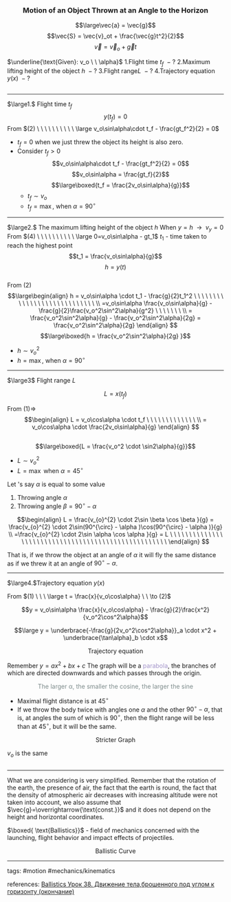 ### <center>Motion of an Object Thrown at an Angle to the Horizon</center>

$$\large\vec{a} = \vec{g}$$ 
$$\vec{S} = \vec{v}_ot + \frac{\vec{g}t^2}{2}$$
$$\vec{v} = \vec{v}_o + \vec{g}t$$

$\underline{\text{Given}: v_o \ \ \alpha}$
$1.$Flight time $t_f \ - ?$
$2.$Maximum lifting height of the object $h \ - ?$
$3.$Flight range$L \ - ?$
$4.$Trajectory equation $y(x) \ - ?$

<center><img src="http://urlr.me/hMnYR" alt=""/></center>
<center><img src="http://urlr.me/GNCM1" alt=""/></center>

---

$\large1.$ Flight time $t_f$
$$y(t_f) = 0$$
From $(2) \ \ \ \ \ \ \ \ \ \ \large v_o\sin\alpha\cdot t_f - \frac{gt_f^2}{2} = 0$ 
- $t_f = 0$ when we just threw the object its height is also zero.
- Consider $t_f>0$ $$v_o\sin\alpha\cdot t_f - \frac{gt_f^2}{2} = 0$$ $$v_o\sin\alpha = \frac{gt_f}{2}$$ $$\large\boxed{t_f = \frac{2v_o\sin\alpha}{g}}$$
	- $t_f \sim v_o$
	- $t_f = \max$, when $\alpha = 90^{\circ}$

---

$\large2.$ The maximum lifting height of the object $h$
When $y=h \ \ \to \ \ v_y=0$
From $(4) \ \ \ \ \ \ \ \ \ \ \large 0=v_o\sin\alpha - gt_1$ 
$t_1$ - time taken to reach the highest point
$$t_1 = \frac{v_o\sin\alpha}{g}$$ $$h=y(t)$$
\
From $(2)$
$$\large\begin{align}
h = v_o\sin\alpha \cdot t_1 - \frac{g}{2}t_1^2 \ \ \ \ \ \ \ \ \ \ \ \ \ \ \ \ \ \ \ \ \ \ \ \ \ \ \ \ \\
=v_o\sin\alpha \frac{v_o\sin\alpha}{g} - \frac{g}{2}\frac{v_o^2\sin^2\alpha}{g^2} \ \ \ \ \ \ \ \\ 
= \frac{v_o^2\sin^2\alpha}{g} - \frac{v_o^2\sin^2\alpha}{2g} = \frac{v_o^2\sin^2\alpha}{2g}
\end{align}
$$
$$\large\boxed{h = \frac{v_o^2\sin^2\alpha}{2g} }$$

- $h \sim v_o^2$
- $h = \max$, when $\alpha = 90^{\circ}$

---
$\large3$  Flight range $L$

$$L = x(t_f)$$

From $(1) \Rightarrow$
$$\begin{align}
L = v_o\cos\alpha \cdot t_f \ \ \ \ \ \ \ \ \ \ \ \ \ \\
 = v_o\cos\alpha \cdot \frac{2v_o\sin\alpha}{g} 
\end{align}
$$

<center><img src="http://urlr.me/h37fM" alt=""/></center>

$$\large\boxed{L = \frac{v_o^2 \cdot \sin2\alpha}{g}}$$

- $L \sim v_o^2$
- $L = \max$ when $\alpha = 45^{\circ}$

Let 's say $\alpha$ is equal to some value
1. Throwing angle $\alpha$
2. Throwing angle $\beta = 90^{\circ} - \alpha$

$$\begin{align}
L = \frac{v_{o}^{2} \cdot 2\sin \beta \cos \beta }{g} = \frac{v_{o}^{2} \cdot 2\sin(90^{\circ} - \alpha )\cos(90^{\circ} - \alpha )}{g} \\
=\frac{v_{o}^{2} \cdot 2\sin \alpha \cos \alpha }{g} = L \ \ \ \ \ \ \ \ \ \ \ \ \ \ \ \ \ \ \ \ \ \ \ \ \ \ \ \ \ \ \ \ \ \ \ \ \ \ \ \ \ \ \ \ \ \ \ \ \ \ \ \
\end{align}
$$

That is, if we throw the object at an angle of $\alpha$ it will fly the same distance as if we threw it at an angle of $90^{\circ} - \alpha$.

---

$\large4.$Trajectory equation $y(x)$

From $(1) \ \ \ \large t = \frac{x}{v_o\cos\alpha} \ \ \to (2)$

$$y = v_o\sin\alpha \frac{x}{v_o\cos\alpha} - \frac{g}{2}\frac{x^2}{v_o^2\cos^2\alpha}$$

$$\large y = \underbrace{-\frac{g}{2v_o^2\cos^2\alpha}}_a \cdot x^2 + \underbrace{\tan\alpha}_b \cdot x$$
<center>Trajectory equation </center>

Remember $y = ax^2 + bx + c$
The graph will be a <font color="#A394CA"> parabola</font>, the branches of which are directed downwards and which passes through the origin.

<center><img src="http://urlr.me/w9PFz" alt=""/></center>

<center><font color="#7d8b8b"> The larger α, the smaller the cosine, the larger the sine</font></center>

- Maximal flight distance is at $45^{\circ}$
- If we throw the body twice with angles one $\alpha$ and the other $90^{\circ}-\alpha$, that is, at angles the sum of which is $90^{\circ}$, then the flight range will be less than at $45^{\circ}$, but it will be the same.

<center>Stricter Graph</center>

$v_o$ is the same

<center><img src="http://urlr.me/CSPFK" alt=""/></center>

---

What we are considering is very simplified.
Remember that the rotation of the earth, the presence of air, the fact that the earth is round, the fact that the density of atmospheric air decreases with increasing altitude were not taken into account, we also assume that $\vec{g}=\overrightarrow{\text{const.}}$ and it does not depend on the height and horizontal coordinates.


$\boxed{ \text{Ballistics}}$ - field of mechanics concerned with the launching, flight behavior and impact effects of projectiles.


<center><img src="http://urlr.me/Ymcv1" alt=""/></center>



<center>Ballistic Curve</center>

---


tags: #motion #mechanics/kinematics 



references: [Ballistics ](https://en.wikipedia.org/wiki/Ballistics)
[Урок 38. Движение тела,брошенного под углом к горизонту (окончание)](https://www.youtube.com/watch?v=A-D2C7eBtto&list=PL1Us50cZo25k6lXqOyfCYiKoTvaSbYxHX&index=15)


